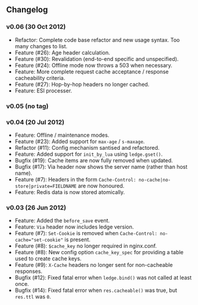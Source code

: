 ## Changelog

### v0.06 (30 Oct 2012)

* Refactor: Complete code base refactor and new usage syntax. Too many changes to list.
* Feature (#26): Age header calculation.
* Feature (#30): Revalidation (end-to-end specific and unspecified).
* Feature (#24): Offline mode now throws a 503 when necessary.
* Feature: More complete request cache acceptance / response cacheability criteria.
* Feature (#27): Hop-by-hop headers no longer cached.
* Feature: ESI processer.

### v0.05 (no tag)

### v0.04 (20 Jul 2012)

* Feature: Offline / maintenance modes.
* Feature (#23): Added support for `max-age` / `s-maxage`.
* Refactor (#11): Config mechanism santised and refactored.
* Feature: Added support for `init_by_lua` using `ledge.gset()`.
* Bugfix (#19): Cache items are now fully removed when updated.
* Bugfix (#17): Via header now shows the server name (rather than host name).
* Feature (#7): Headers in the form `Cache-Control: no-cache|no-store|private=FIELDNAME` are now honoured.
* Feature: Redis data is now stored atomically.

### v0.03 (26 Jun 2012)

* Feature: Added the `before_save` event.
* Feature: `Via` header now includes ledge version.
* Feature (#7): `Set-Cookie` is removed when `Cache-Control: no-cache="set-cookie"` is present.
* Feature (#8): `$cache_key` no longer required in nginx.conf.
* Feature (#8): New config option `cache_key_spec` for providing a table used to create cache keys.
* Feature (#9): `X-Cache` headers no longer sent for non-cacheable responses.
* Bugfix (#12): Fixed fatal error when `ledge.bind()` was not called at least once.
* Bugfix (#14): Fixed fatal error when `res.cacheable()` was true, but `res.ttl` was `0`.
